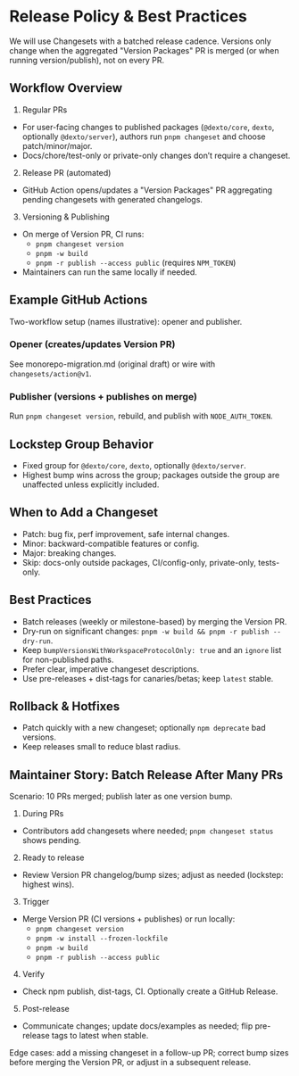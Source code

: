 # Release Policy & Best Practices

We will use Changesets with a batched release cadence. Versions only change when the aggregated "Version Packages" PR is merged (or when running version/publish), not on every PR.

## Workflow Overview
1) Regular PRs
- For user-facing changes to published packages (`@dexto/core`, `dexto`, optionally `@dexto/server`), authors run `pnpm changeset` and choose patch/minor/major.
- Docs/chore/test-only or private-only changes don’t require a changeset.

2) Release PR (automated)
- GitHub Action opens/updates a "Version Packages" PR aggregating pending changesets with generated changelogs.

3) Versioning & Publishing
- On merge of Version PR, CI runs:
  - `pnpm changeset version`
  - `pnpm -w build`
  - `pnpm -r publish --access public` (requires `NPM_TOKEN`)
- Maintainers can run the same locally if needed.

## Example GitHub Actions
Two-workflow setup (names illustrative): opener and publisher.

### Opener (creates/updates Version PR)
See monorepo-migration.md (original draft) or wire with `changesets/action@v1`.

### Publisher (versions + publishes on merge)
Run `pnpm changeset version`, rebuild, and publish with `NODE_AUTH_TOKEN`.

## Lockstep Group Behavior
- Fixed group for `@dexto/core`, `dexto`, optionally `@dexto/server`.
- Highest bump wins across the group; packages outside the group are unaffected unless explicitly included.

## When to Add a Changeset
- Patch: bug fix, perf improvement, safe internal changes.
- Minor: backward-compatible features or config.
- Major: breaking changes.
- Skip: docs-only outside packages, CI/config-only, private-only, tests-only.

## Best Practices
- Batch releases (weekly or milestone-based) by merging the Version PR.
- Dry-run on significant changes: `pnpm -w build && pnpm -r publish --dry-run`.
- Keep `bumpVersionsWithWorkspaceProtocolOnly: true` and an `ignore` list for non-published paths.
- Prefer clear, imperative changeset descriptions.
- Use pre-releases + dist-tags for canaries/betas; keep `latest` stable.

## Rollback & Hotfixes
- Patch quickly with a new changeset; optionally `npm deprecate` bad versions.
- Keep releases small to reduce blast radius.

## Maintainer Story: Batch Release After Many PRs
Scenario: 10 PRs merged; publish later as one version bump.

1) During PRs
- Contributors add changesets where needed; `pnpm changeset status` shows pending.

2) Ready to release
- Review Version PR changelog/bump sizes; adjust as needed (lockstep: highest wins).

3) Trigger
- Merge Version PR (CI versions + publishes) or run locally:
  - `pnpm changeset version`
  - `pnpm -w install --frozen-lockfile`
  - `pnpm -w build`
  - `pnpm -r publish --access public`

4) Verify
- Check npm publish, dist-tags, CI. Optionally create a GitHub Release.

5) Post-release
- Communicate changes; update docs/examples as needed; flip pre-release tags to latest when stable.

Edge cases: add a missing changeset in a follow-up PR; correct bump sizes before merging the Version PR, or adjust in a subsequent release.

